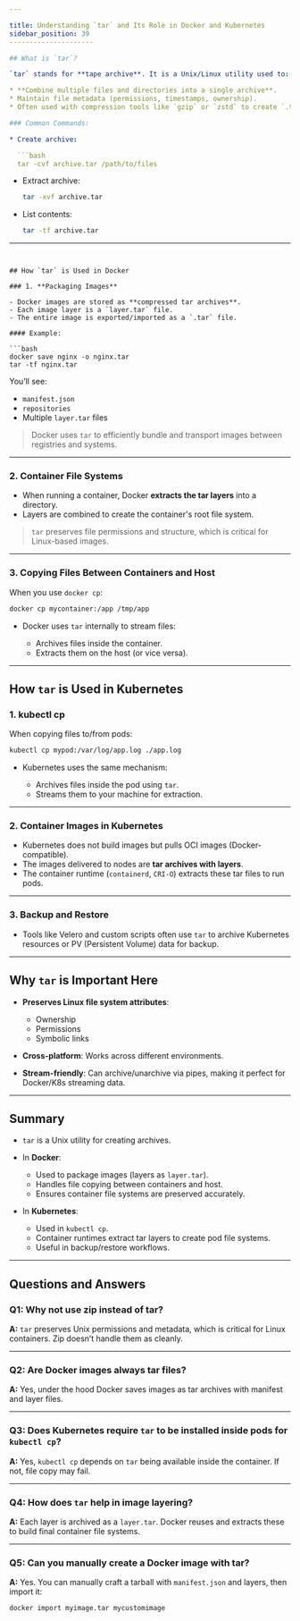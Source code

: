 ```yaml
---

title: Understanding `tar` and Its Role in Docker and Kubernetes
sidebar_position: 39
---------------------

## What is `tar`?

`tar` stands for **tape archive**. It is a Unix/Linux utility used to:

* **Combine multiple files and directories into a single archive**.
* Maintain file metadata (permissions, timestamps, ownership).
* Often used with compression tools like `gzip` or `zstd` to create `.tar.gz` or `.tar.zst` files.

### Common Commands:

* Create archive:

  ```bash
  tar -cvf archive.tar /path/to/files
  ```
* Extract archive:

  ```bash
  tar -xvf archive.tar
  ```
* List contents:

  ```bash
  tar -tf archive.tar
  ```

---
```


## How `tar` is Used in Docker

### 1. **Packaging Images**

- Docker images are stored as **compressed tar archives**.
- Each image layer is a `layer.tar` file.
- The entire image is exported/imported as a `.tar` file.

#### Example:

```bash
docker save nginx -o nginx.tar
tar -tf nginx.tar
```

You’ll see:

- `manifest.json`
- `repositories`
- Multiple `layer.tar` files

> Docker uses `tar` to efficiently bundle and transport images between
> registries and systems.

---

### 2. **Container File Systems**

- When running a container, Docker **extracts the tar layers** into a directory.
- Layers are combined to create the container's root file system.

> `tar` preserves file permissions and structure, which is critical for
> Linux-based images.

---

### 3. **Copying Files Between Containers and Host**

When you use `docker cp`:

```bash
docker cp mycontainer:/app /tmp/app
```

- Docker uses `tar` internally to stream files:

  - Archives files inside the container.
  - Extracts them on the host (or vice versa).

---

## How `tar` is Used in Kubernetes

### 1. **kubectl cp**

When copying files to/from pods:

```bash
kubectl cp mypod:/var/log/app.log ./app.log
```

- Kubernetes uses the same mechanism:

  - Archives files inside the pod using `tar`.
  - Streams them to your machine for extraction.

---

### 2. **Container Images in Kubernetes**

- Kubernetes does not build images but pulls OCI images (Docker-compatible).
- The images delivered to nodes are **tar archives with layers**.
- The container runtime (`containerd`, `CRI-O`) extracts these tar files to run
  pods.

---

### 3. **Backup and Restore**

- Tools like Velero and custom scripts often use `tar` to archive Kubernetes
  resources or PV (Persistent Volume) data for backup.

---

## Why `tar` is Important Here

- **Preserves Linux file system attributes**:

  - Ownership
  - Permissions
  - Symbolic links

- **Cross-platform**: Works across different environments.
- **Stream-friendly**: Can archive/unarchive via pipes, making it perfect for
  Docker/K8s streaming data.

---

## Summary

- `tar` is a Unix utility for creating archives.
- In **Docker**:

  - Used to package images (layers as `layer.tar`).
  - Handles file copying between containers and host.
  - Ensures container file systems are preserved accurately.

- In **Kubernetes**:

  - Used in `kubectl cp`.
  - Container runtimes extract tar layers to create pod file systems.
  - Useful in backup/restore workflows.

---

## Questions and Answers

### Q1: Why not use zip instead of tar?

**A:** `tar` preserves Unix permissions and metadata, which is critical for
Linux containers. Zip doesn’t handle them as cleanly.

---

### Q2: Are Docker images always tar files?

**A:** Yes, under the hood Docker saves images as tar archives with manifest and
layer files.

---

### Q3: Does Kubernetes require `tar` to be installed inside pods for `kubectl cp`?

**A:** Yes, `kubectl cp` depends on `tar` being available inside the container.
If not, file copy may fail.

---

### Q4: How does `tar` help in image layering?

**A:** Each layer is archived as a `layer.tar`. Docker reuses and extracts these
to build final container file systems.

---

### Q5: Can you manually create a Docker image with tar?

**A:** Yes. You can manually craft a tarball with `manifest.json` and layers,
then import it:

```bash
docker import myimage.tar mycustomimage
```

